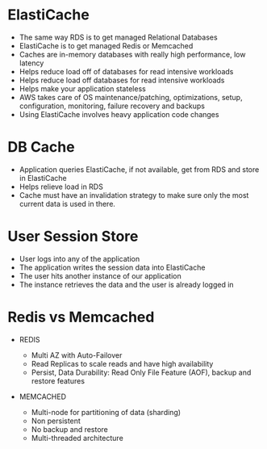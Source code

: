 # ElastiCache

- The same way RDS is to get managed Relational Databases
- ElastiCache is to get managed Redis or Memcached
- Caches are in-memory databases with really high performance, low latency
- Helps reduce load off of databases for read intensive workloads
- Helps reduce load off databases for read intensive workloads
- Helps make your application stateless
- AWS takes care of OS maintenance/patching, optimizations, setup, configuration, monitoring, failure recovery and backups
- Using ElastiCache involves heavy application code changes

# DB Cache

- Application queries ElastiCache, if not available, get from RDS and store in ElastiCache
- Helps relieve load in RDS
- Cache must have an invalidation strategy to make sure only the most current data is used in there.

# User Session Store

- User logs into any of the application
- The application writes the session data into ElastiCache
- The user hits another instance of our application
- The instance retrieves the data and the user is already logged in

# Redis vs Memcached

- REDIS
  - Multi AZ with Auto-Failover
  - Read Replicas to scale reads and have high availability
  - Persist, Data Durability: Read Only File Feature (AOF), backup and restore features

- MEMCACHED
  - Multi-node for partitioning of data (sharding)
  - Non persistent
  - No backup and restore
  - Multi-threaded architecture

